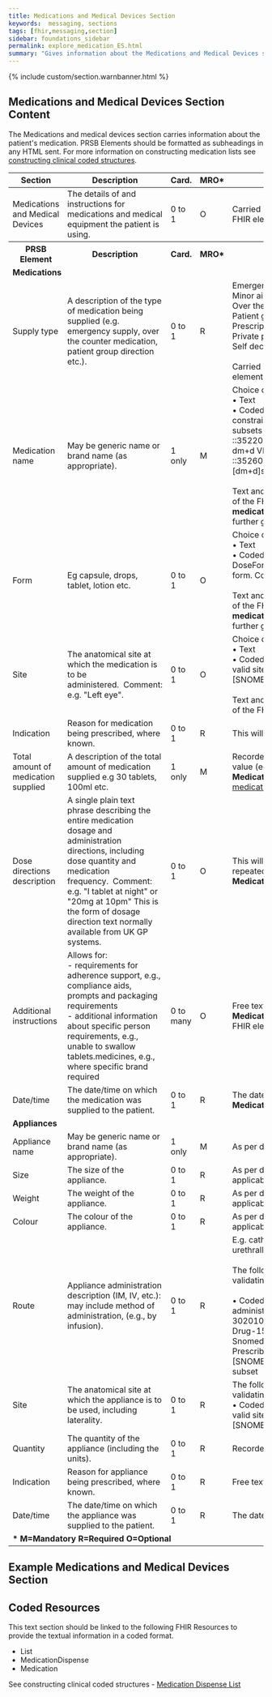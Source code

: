 ```yaml
---
title: Medications and Medical Devices Section
keywords:  messaging, sections
tags: [fhir,messaging,section]
sidebar: foundations_sidebar
permalink: explore_medication_ES.html
summary: "Gives information about the Medications and Medical Devices section"
---
```


{% include custom/section.warnbanner.html %}

## Medications and Medical Devices Section Content ##
The Medications and medical devices section carries information about the patient's medication. PRSB Elements should be formatted as subheadings in any HTML sent. For more information on constructing medication lists see [constructing clinical coded structures](build_medication_dispense_list.html).

<table style="width:100%;max-width: 100%;">
	<thead>
		<tr>
			<th width="15%">Section</th>
			<th width="35%">Description</th>
			<th width="5%">Card.</th>
			<th width="5%">MRO*</th>
			<th width="40%">FHIR Target and Guidance</th>
		</tr>
	</thead>
	<tbody>
		<tr>
			<td>Medications and Medical Devices </td>
			<td>The details of and instructions for medications and medical equipment the patient is using.</td>
			<td>0 to 1</td>
			<td>O</td>
			<td>Carried in the CodeableConcept of <b>Composition.section.code</b> FHIR element.</td>
		</tr>
		<tr>
			<th>PRSB Element</th>
			<th>Description</th>
			<th>Card.</th>
			<th>MRO*</th>
			<th>FHIR Target and Guidance</th>		
		</tr>
		<tr>
			<td colspan="5"><b>Medications</b></td>
		</tr>
		<tr>
			<td>Supply type</td>
			<td>A description of the type of medication being supplied (e.g. emergency supply, over the counter medication, patient group direction etc.).</td>
			<td>0 to 1</td>
			<td>R</td>
			<td>Emergency supply <br/>
​Minor ailments scheme  <br/>
​Over the counter  <br/>
​Patient group direction <br/> 
​Prescription dispensing  <br/>
​Private prescription dispensing  <br/>
​Self declared <br/>
 <br/>
			Carried in the CodeableConcept of <b>MedicationDispense.type</b> FHIR element. See <a href="build_medication_dispense_list.html#type">medicationDispense.type</a> for further guidance.</td> 
		</tr>
		<tr>
			<td>Medication name</td>
			<td>May be generic name or brand name (as appropriate).</td>
			<td>1 only</td>
			<td>M</td>
			<td>Choice of<br/>
 • Text<br/>
• Coded text (needs to be GS1 code mapped to DM+D)– constraint: MedicationName. Any AMP/VMP/VTM/AMPP/VMPP subsets from the dm+d terminology. NHS dm+d AMP ::352201000001139 NHS dm+d AMPP ::352401000001135 NHS dm+d VMP ::352701000001133 NHS dm+d VMPP  ::352601000001138. Constraint binding: [dm+d]subset=NHS_dm+d
			<br/><br/>
			Text and a SNOMED CT concept carried in the CodeableConcept of the FHIR element <b>MedicationDispense.medication[x].<br/>medicationReference.Medication.Name</b>. See <a href="build_medication_dispense_list.html#medicationcode">medication.code</a> for further guidance.</td>
		</tr>
		<tr>
			<td>Form</td>
			<td>Eg capsule, drops, tablet, lotion etc.</td>
			<td>0 to 1</td>
			<td>O</td>
			<td>Choice of<br/>
 • Text<br/>
 • Coded text – constraint: DrugDoseForm. SNOMED CT CfH DoseForm termset. Any descendant of 421967003 | drug dose form. Constraint binding: [SNOMED CT]subset=CfH DoseForm
			<br/><br/>
			Text and a SNOMED CT concept carried in the CodeableConcept of the FHIR element <b>MedicationDispense.medication[x].<br/>medicationReference.Medication.form</b>. See <a href="build_medication_dispense_list.html#medicationform">medication.form</a> for further guidance.</td>
		</tr>
		<tr>
			<td>Site</td>
			<td>The anatomical site at which the medication is to be administered.  Comment: e.g. "Left eye".</td>
			<td>0 to 1</td>
			<td>O</td>
			<td>Choice of<br/>
 • Text<br/>
 • Coded text – constraint: SiteOfMedicationAdministration. Any valid site for the administration of a medication. Constraint binding: [SNOMED-CT]subset= SiteOfMedicationAdministration
			<br/><br/>
			Text and a SNOMED CT concept carried in the CodeableConcept of the FHIR element <b>MedicationDispense.dosageInstruction.site</b>.</td>
		</tr>
		<tr>
			<td>Indication</td>
			<td>Reason for medication being prescribed, where known.</td>
			<td>0 to 1</td>
			<td>R</td>
			<td>This will be free text or SNOMED CT subset</td>
		</tr>
		<tr>
			<td>Total amount of medication supplied</td>
			<td>A description of the total amount of medication supplied e.g 30 tablets, 100ml etc.</td>
			<td>1 only</td>
			<td>M</td>
			<td>Recorded in a structured format i.e. a unit (eg ml, tablet, etc.) and a value (eg 100, 1, 0.5 etc.). Carried in the <b>MedicationDispense.quantity</b> FHIR element. See <a href="build_medication_dispense_list.html#quantity">medicationDispense.quantity</a> for further guidance.</td>
		</tr>
		<tr>
			<td>Dose directions description</td>
			<td>A single plain text phrase describing the entire medication dosage and administration directions, including dose quantity and medication frequency.  Comment: e.g. "I tablet at night" or "20mg at 10pm" This is the form of dosage direction text normally available from UK GP systems.</td>
			<td>0 to 1</td>
			<td>O</td>
			<td>This will be free text. Text within the <b>section.narrative.text</b> and text repeated in the FHIR element <b>MedicationDispense.dosageInstruction.text</b>.</td>
		</tr>
		<tr>
			<td>Additional instructions</td>
			<td>Allows for: <br> - requirements for adherence support, e.g., compliance aids, prompts and packaging requirements <br> - additional information about specific person requirements, e.g., unable to swallow tablets.medicines, e.g., where specific brand required</td>
			<td>0 to many</td>
			<td>O</td>
			<td>Free text. Carried in the <b>MedicationDispense.dosageInstruction.additionalInstruction.text</b> FHIR element.</td>
		</tr>
		<tr>
			<td>Date/time</td>
			<td>The date/time on which the medication was supplied to the patient.</td>
			<td>0 to 1</td>
			<td>R</td>
			<td>The date/time as recorded by the pharmacy system. Carried in the <b>MedicationDispense.whenHandedOver</b> FHIR element.</td>
		</tr>
		<tr>
			<td colspan="5"><b>Appliances</b></td>
		</tr>
		<tr>
			<td>Appliance name</td>
			<td>May be generic name or brand name (as appropriate).</td>
			<td>1 only</td>
			<td>M</td>
			<td>As per dm+d (AMP)</td>
		</tr>
		<tr>
			<td>Size</td>
			<td>The size of the appliance.</td>
			<td>0 to 1</td>
			<td>R</td>
			<td>As per dm+d (AMP) appliance product information (where applicable)</td>
		</tr>
		<tr>
			<td>Weight</td>
			<td>The weight of the appliance.</td>
			<td>0 to 1</td>
			<td>R</td>
			<td>As per dm+d (AMP) appliance product information (where applicable)</td>
		</tr>
		<tr>
			<td>Colour</td>
			<td>The colour of the appliance.</td>
			<td>0 to 1</td>
			<td>R</td>
			<td>As per dm+d (AMP) appliance product information (where applicable)</td>
		</tr>
		<tr>
			<td>Route</td>
			<td>Appliance administration description (IM, IV, etc.): may include method of administration, (e.g., by infusion).</td>
			<td>0 to 1</td>
			<td>R</td>
			<td>E.g. catheter may have been introduced suprapubically or urethrally. <br/>
<br/>
The following value set may be applicable, but would need validating for appliances:<br/>
<br/>
• Coded text – constraint: NHS e-prescribing route of administration subset ID: 413001000001136 Original Id : 30201000001137 This is an extract from the SUBSET -BiAnnual-Drug-15.0.1-20130401: SnomedCT_GB1000001_20130401/Subsets/EPrescribing/NHS e-Prescribing route of administration subset. Constraint binding: [SNOMED-CT]subset=NHS e-Prescribing route of administration subset
</td>
		</tr>
		<tr>
			<td>Site</td>
			<td>The anatomical site at which the appliance is to be used, including laterality.</td>
			<td>0 to 1</td>
			<td>R</td>
			<td>The following value set may be applicable, but would need validating for appliances:<br/>
 • Coded text – constraint: SiteOfMedicationAdministration. Any valid site for the administration of a medication. Constraint binding: [SNOMED-CT]subset= SiteOfMedicationAdministration</td>
		</tr>
		<tr>
			<td>Quantity</td>
			<td>The quantity of the appliance (including the units).</td>
			<td>0 to 1</td>
			<td>R</td>
			<td>Recorded in a structured format i.e. a unit and a value.</td>
		</tr>
		<tr>
			<td>Indication</td>
			<td>Reason for appliance being prescribed, where known.</td>
			<td>0 to 1</td>
			<td>R</td>
			<td>Free text</td>
		</tr>
		<tr>
			<td>Date/time</td>
			<td>The date/time on which the appliance was supplied to the patient.</td>
			<td>0 to 1</td>
			<td>R</td>
			<td>The date/time as recorded by the pharmacy system.</td>
		</tr>
		<tr>
			<td colspan="5"><b>* M=Mandatory R=Required O=Optional</b></td>
		</tr>
	</tbody>
</table>


## Example Medications and Medical Devices Section ##

<script src="https://gist.github.com/IOPS-DEV/8c976ad43f09cf155ad9af55093eb29c.js"></script>

## Coded Resources ##

This text section should be linked to the following FHIR Resources to provide the textual information in a coded format.

- List
- MedicationDispense
- Medication
 
See constructing clinical coded structures - [Medication Dispense List](build_medication_dispense_list.html)











